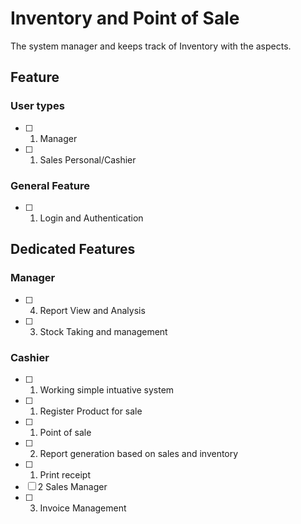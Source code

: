 # Inventory and Point of Sale
The system manager and keeps track of Inventory with the aspects.

## Feature
### User types 
 - [ ] 1. Manager
 - [ ] 1. Sales Personal/Cashier

### General Feature
  - [ ] 1. Login and Authentication

## Dedicated Features
### Manager
   - [ ] 4. Report View and Analysis
   - [ ] 3. Stock Taking and management 
   
### Cashier
   - [ ] 1. Working simple intuative system
   - [ ] 1. Register Product for sale
   - [ ] 1. Point of sale 
   - [ ] 2. Report generation based on sales and inventory
   - [ ] 1. Print receipt
   - [ ] 2  Sales Manager
   - [ ] 3. Invoice Management 
